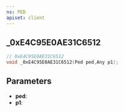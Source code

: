 ```yaml
---
ns: PED
apiset: client
---
```

## _0xE4C95E0AE31C6512

```c
// 0xE4C95E0AE31C6512
void _0xE4C95E0AE31C6512(Ped ped,Any p1);
```


## Parameters
* **ped**:
* **p1**: